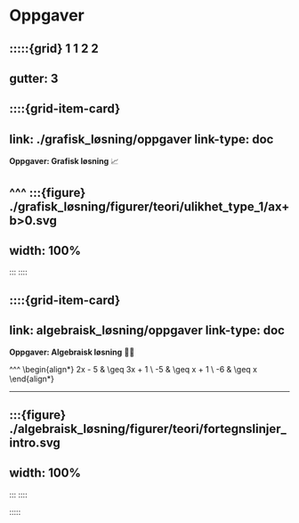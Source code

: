 # Oppgaver

:::::{grid} 1 1 2 2
---
gutter: 3
---

::::{grid-item-card}
---
link: ./grafisk_løsning/oppgaver
link-type: doc
---
**Oppgaver: Grafisk løsning** 📈

^^^
:::{figure} ./grafisk_løsning/figurer/teori/ulikhet_type_1/ax+b>0.svg
---
width: 100%
---
:::
::::

::::{grid-item-card}
---
link: algebraisk_løsning/oppgaver
link-type: doc
---
**Oppgaver: Algebraisk løsning** ✍🏼

^^^
\begin{align*}
    2x - 5 & \geq 3x + 1 \\
    -5 & \geq x + 1 \\
    -6 & \geq x
\end{align*}

---

:::{figure} ./algebraisk_løsning/figurer/teori/fortegnslinjer_intro.svg
---
width: 100%
---
:::
::::

:::::